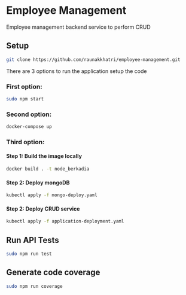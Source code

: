 # Employee Management

Employee management backend service to perform CRUD

## Setup


```bash
git clone https://github.com/raunakkhatri/employee-management.git
```

There are 3 options to run the application setup the code

### First option: 
```bash
sudo npm start
```
### Second option: 
```bash
docker-compose up
```

### Third option: 

#### Step 1: Build the image locally 
```bash
docker build . -t node_berkadia 
```
#### Step 2: Deploy mongoDB
```bash
kubectl apply -f mongo-deploy.yaml 
```
#### Step 2: Deploy CRUD service
```bash
kubectl apply -f application-deployment.yaml 
```
## Run API Tests

```bash
sudo npm run test
```

## Generate code coverage
```bash
sudo npm run coverage
```
